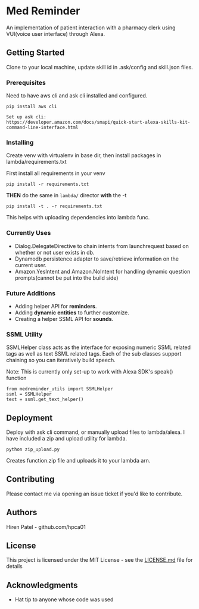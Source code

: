 # Med Reminder

An implementation of patient interaction with a pharmacy clerk using VUI(voice user interface) through Alexa.

## Getting Started

Clone to your local machine, update skill id in .ask/config and skill.json files.

### Prerequisites

Need to have aws cli and ask cli installed and configured.

```
pip install aws cli

Set up ask cli:
https://developer.amazon.com/docs/smapi/quick-start-alexa-skills-kit-command-line-interface.html
```

### Installing

Create venv with virtualenv in base dir, then install packages in lambda/requirements.txt

First install all requirements in your venv
```
pip install -r requirements.txt
```
**THEN** do the same in `lambda/` director **with** the -t 

```
pip install -t . -r requirements.txt
```
This helps with uploading dependencies into lambda func.


### Currently Uses

* Dialog.DelegateDirective to chain intents from launchrequest based on whether or not user exists in db.
* Dynamodb persistence adapter to save/retrieve information on the current user.
* Amazon.YesIntent and Amazon.NoIntent for handling dynamic question prompts(cannot be put into the build side)

### Future Additions

* Adding helper API for **reminders**.
* Adding **dynamic entities** to further customize.
* Creating a helper SSML API for **sounds**.


### SSML Utility

SSMLHelper class acts as the interface for exposing numeric SSML related tags as well as text SSML related tags. Each of the sub classes support chaining so you can iteratively build speech. 

Note: This is currently only set-up to work with Alexa SDK's speak() function

```
from medreminder_utils import SSMLHelper
ssml = SSMLHelper
text = ssml.get_text_helper()

```

## Deployment

Deploy with ask cli command, or manually upload files to lambda/alexa. I have included a zip and upload utility for lambda.

```
python zip_upload.py
```
Creates function.zip file and uploads it to your lambda arn.

## Contributing

Please contact me via opening an issue ticket if you'd like to contribute.

## Authors
Hiren Patel - github.com/hpca01


## License

This project is licensed under the MIT License - see the [LICENSE.md](LICENSE.md) file for details

## Acknowledgments

* Hat tip to anyone whose code was used
